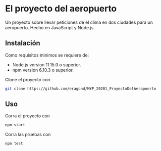 # El proyecto del aeropuerto

Un proyecto sobre llevar peticiones de el clima en dos ciudades para un aeropuerto.
Hecho en JavaScript y Node.js.

## Instalación

Como requisitos minimos se requiere de:
 - Node.js version 11.15.0 o superior.
 - npm version 6.10.3 o superior.

Clone el proyecto con

```bash
git clone https://github.com/eragond/MYP_20201_ProyectoDelAeropuerto
```

## Uso

Corra el proyecto con

```bash
npm start
```

Corra las pruebas con

```bash
npm test
```
